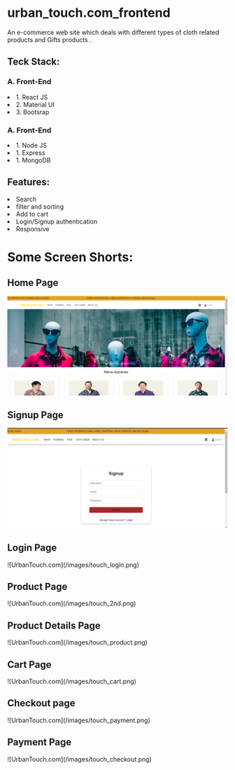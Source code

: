# urban_touch.com_frontend
An e-commerce web site which deals with different types of cloth related products and Gifts products .

<h2>Teck Stack:</h2>

 <h3>A. Front-End</h3>
<li>1. React JS</li>
<li>2. Material UI</li>
<li>3. Bootsrap </li>

 <h3>A. Front-End</h3>
 <li>1. Node JS</li>
 <li>1. Express</li>
 <li>1. MongoDB</li>
 
 <h2>Features:</h2>
 
  <li>Search</li>
  <li>filter and sorting</li>
  <li>Add to cart</li>
  <li>Login/Signup authentication</li>
  <li>Responsive</li>

<!--   <img src="/images/touch_1.png"/> -->
# Some Screen Shorts:
<h2>Home Page</h2>

![UrbanOutfitters](/images/touch_1.png)

<h2>Signup Page</h2>

![UrbanOutfitters](/images/touch_signup.png)
<h2>Login Page</h2>
![UrbanTouch.com](/images/touch_login.png)
<h2>Product Page</h2>
![UrbanTouch.com](/images/touch_2nd.png)
<h2>Product Details Page</h2>
![UrbanTouch.com](/images/touch_product.png)
<h2>Cart Page</h2>
![UrbanTouch.com](/images/touch_cart.png)
<h2>Checkout page</h2>
![UrbanTouch.com](/images/touch_payment.png)
<h2>Payment Page</h2>
![UrbanTouch.com](/images/touch_checkout.png)

